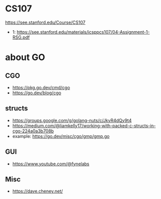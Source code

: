 # CS107

<https://see.stanford.edu/Course/CS107>

- 1: <https://see.stanford.edu/materials/icsppcs107/04-Assignment-1-RSG.pdf>


# about GO

## CGO
- <https://pkg.go.dev/cmd/cgo>
- <https://go.dev/blog/cgo>

## structs
- <https://groups.google.com/g/golang-nuts/c/JkvR4dQy9t4>
- <https://medium.com/@liamkelly17/working-with-packed-c-structs-in-cgo-224a0a3b708b>
- example: <https://go.dev/misc/cgo/gmp/gmp.go>

## GUI

- <https://www.youtube.com/@fynelabs>


## Misc
- <https://dave.cheney.net/>
